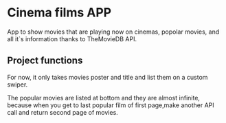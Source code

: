 # Cinema films APP

App to show movies that are playing now on cinemas, popolar movies, and all it`s information thanks to TheMovieDB API.

## Project functions

For now, it only takes movies poster and title and list them on a custom swiper.

The popular movies are listed at bottom and they are almost infinite, because when you get to last popular film of first page,make another API call and return second page of movies.
